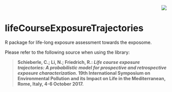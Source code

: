 <p align="right">
<img src="http://www.heals-eu.eu/wp-content/uploads/2013/10/logo_heals_spacing.png">
</p>

# lifeCourseExposureTrajectories
R package for life-long exposure assessment towards the exposome.

Please refer to the following source when using the library:

> **Schieberle, C.; Li, N.; Friedrich, R.: *Life course exposure trajectories: A probabilistic model for prospective and retrospective exposure characterization.* 19th International Symposium on Environmental Pollution and its Impact on Life in the Mediterranean, Rome, Italy, 4-6 October 2017.**
